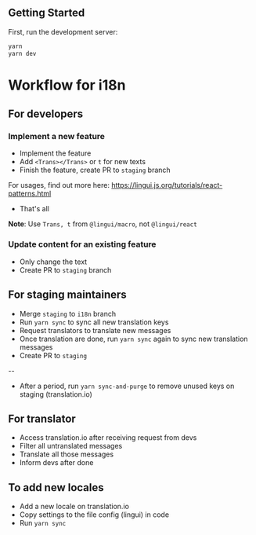 ## Getting Started

First, run the development server:

```bash
yarn
yarn dev
```

# Workflow for i18n

## For developers

### Implement a new feature

- Implement the feature
- Add `<Trans></Trans>` or `t` for new texts
- Finish the feature, create PR to `staging` branch

For usages, find out more here: https://lingui.js.org/tutorials/react-patterns.html

- That's all

**Note**: Use `Trans, t` from `@lingui/macro`, not `@lingui/react`

### Update content for an existing feature

- Only change the text
- Create PR to `staging` branch

## For staging maintainers

- Merge `staging` to `i18n` branch
- Run `yarn sync` to sync all new translation keys
- Request translators to translate new messages
- Once translation are done, run `yarn sync` again to sync new translation messages
- Create PR to `staging`

--

- After a period, run `yarn sync-and-purge` to remove unused keys on staging (translation.io)

## For translator

- Access translation.io after receiving request from devs
- Filter all untranslated messages
- Translate all those messages
- Inform devs after done

## To add new locales

- Add a new locale on translation.io
- Copy settings to the file config (lingui) in code
- Run `yarn sync`
